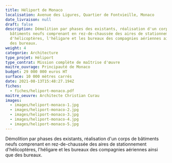 ```yaml
---
title: Héliport de Monaco
localisation: Avenue des Ligures, Quartier de Fontvieille, Monaco
date_livraison: null
draft: false
description: Démolition par phases des existants, réalisation d'un corps de
  bâtiments neufs comprenant en rez-de-chaussée des aires de stationnement
  d'hélicoptères, l'héligare et les bureaux des compagnies aériennes ainsi que
  des bureaux.
weight: 4
categorie: Architecture
type_projet: Héliport
type_contrat: Mission complète de maîtrise d'œuvre
maitre_ouvrage: Principauté de Monaco
budget: 29 000 000 euros HT
surface: 10 000 mètres carrés
date: 2021-08-13T15:48:27.194Z
fiches:
  - fiches/heliport-monaco.pdf
maitre_oeuvre: Architecte Christian Curau
images:
  - images/heliport-monaco-1.jpg
  - images/heliport-monaco-2.jpg
  - images/heliport-monaco-3.jpg
  - images/heliport-monaco-4.jpg
  - images/heliport-monaco-5.jpg
---
```

Démolition par phases des existants, réalisation d'un corps de bâtiments neufs comprenant en rez-de-chaussée des aires de stationnement d'hélicoptères, l'héligare et les bureaux des compagnies aériennes ainsi que des bureaux.